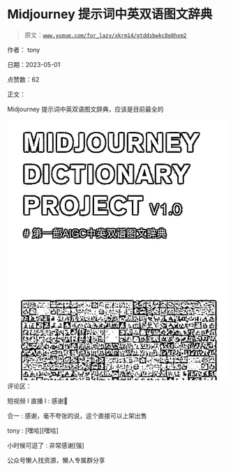 # Midjourney 提示词中英双语图文辞典

> 原文：[`www.yuque.com/for_lazy/xkrm14/gtddsbwkc8e8hxm2`](https://www.yuque.com/for_lazy/xkrm14/gtddsbwkc8e8hxm2)



作者： tony



日期：2023-05-01



点赞数：62



正文：



Midjourney 提示词中英双语图文辞典，应该是目前最全的



![](img/a2193df04f42ef5444851ec9ff34fd01.png)  <ne-p id="u3716001b" data-lake-id="u3716001b">评论区：



短视频 I 直播 I : 感谢🙏



合一 : 感谢，毫不夸张的说，这个直接可以上架出售



tony : [嘿哈][嘿哈]



小时候可逗了 : 非常感谢[强]



公众号懒人找资源，懒人专属群分享

</ne-p>